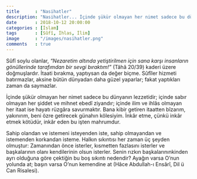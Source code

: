 ```yaml
---
title      : "Nasihatler"
description: "Nasihatler... İçinde şükür olmayan her nimet sadece bu dünyanın lezzetidir; içinde sabır olmayan her şiddet ve mihnet ebedî ziyandır; içinde ilim ve ihlâs olmayan her itaat ise hayatı rüzgâra savurmaktır."
date       : 2018-10-12 20:00:00
categories : [İslam]
tags       : [Sûfî, İhlas, İlim]
image      : "/images/nasihatler.png"
comments   : true
---
```


Sûfî soylu olanlar, *“Nezaretim altında yetiştirilmen için sana karşı insanların gönüllerinde tarafımdan bir sevgi bıraktım!”* (Tâhâ 20/39)  kaderi üzere doğmuşlardır. İtaati bırakma, yaptıysan da değer biçme. Sûfîler hizmeti batırmazlar, aksine bütün dünyadan daha güzel yaparlar; fakat yaptıkları zaman da saymazlar.

İçinde şükür olmayan her nimet sadece bu dünyanın lezzetidir; içinde sabır olmayan her şiddet ve mihnet ebedî ziyandır; içinde ilim ve ihlâs olmayan her itaat ise hayatı rüzgâra savurmaktır. Bana kibir getiren itaatten bîzarım, yakınırım, beni özre getirecek günahın kölesiyim. İnkâr etme, çünkü inkâr etmek kötüdür, inkâr eden bu işten mahrumdur.

Sahip olandan ve istemeni isteyenden iste, sahip olmayandan ve istemenden korkandan isteme. Halkın sıkıntısı her zaman üç şeyden olmuştur: Zamanından önce isterler, kısmetten fazlasını isterler ve başkalarının olanı kendilerinin olsun isterler. Senin rızkın başkalarınınkinden ayrı olduğuna göre çektiğin bu boş sıkıntı nedendir? Ayağın varsa O’nun yolunda at; başın varsa O’nun kemendine at (Hâce Abdullah-ı Ensârî, Dil ü Can Risalesi).